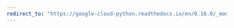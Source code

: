 ```yaml
---
redirect_to: "https://google-cloud-python.readthedocs.io/en/0.16.0/_modules/gcloud/dns/resource_record_set.html"
---
```

